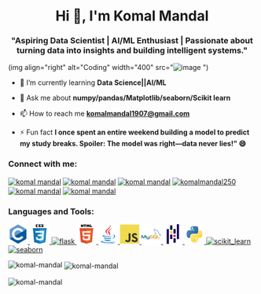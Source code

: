 <h1 align="center">Hi 👋, I'm Komal Mandal</h1>
<h3 align="center">"Aspiring Data Scientist | AI/ML Enthusiast | Passionate about turning data into insights and building intelligent systems."</h3>

(img align="right" alt="Coding" width="400" src="![image](https://github.com/user-attachments/assets/9ba97233-3d55-4745-bfab-62ca76279a38)
 ")




- 🌱 I’m currently learning **Data Science||AI/ML**

- 💬 Ask me about **numpy/pandas/Matplotlib/seaborn/Scikit learn**

- 📫 How to reach me **komalmandal1907@gmail.com**

- ⚡ Fun fact **I once spent an entire weekend building a model to predict my study breaks. Spoiler: The model was right—data never lies!" 😄**

<h3 align="left">Connect with me:</h3>
<p align="left">
<a href="https://twitter.com/komal mandal" target="blank"><img align="center" src="https://raw.githubusercontent.com/rahuldkjain/github-profile-readme-generator/master/src/images/icons/Social/twitter.svg" alt="komal mandal" height="30" width="40" /></a>
<a href="https://linkedin.com/in/komal mandal" target="blank"><img align="center" src="https://raw.githubusercontent.com/rahuldkjain/github-profile-readme-generator/master/src/images/icons/Social/linked-in-alt.svg" alt="komal mandal" height="30" width="40" /></a>
<a href="https://kaggle.com/komal mandal" target="blank"><img align="center" src="https://raw.githubusercontent.com/rahuldkjain/github-profile-readme-generator/master/src/images/icons/Social/kaggle.svg" alt="komal mandal" height="30" width="40" /></a>
<a href="https://instagram.com/komalmandal250" target="blank"><img align="center" src="https://raw.githubusercontent.com/rahuldkjain/github-profile-readme-generator/master/src/images/icons/Social/instagram.svg" alt="komalmandal250" height="30" width="40" /></a>
<a href="https://www.hackerrank.com/komal mandal" target="blank"><img align="center" src="https://raw.githubusercontent.com/rahuldkjain/github-profile-readme-generator/master/src/images/icons/Social/hackerrank.svg" alt="komal mandal" height="30" width="40" /></a>
<a href="https://www.leetcode.com/komal mandal" target="blank"><img align="center" src="https://raw.githubusercontent.com/rahuldkjain/github-profile-readme-generator/master/src/images/icons/Social/leet-code.svg" alt="komal mandal" height="30" width="40" /></a>
</p>

<h3 align="left">Languages and Tools:</h3>
<p align="left"> <a href="https://www.cprogramming.com/" target="_blank" rel="noreferrer"> <img src="https://raw.githubusercontent.com/devicons/devicon/master/icons/c/c-original.svg" alt="c" width="40" height="40"/> </a> <a href="https://www.w3schools.com/css/" target="_blank" rel="noreferrer"> <img src="https://raw.githubusercontent.com/devicons/devicon/master/icons/css3/css3-original-wordmark.svg" alt="css3" width="40" height="40"/> </a> <a href="https://flask.palletsprojects.com/" target="_blank" rel="noreferrer"> <img src="https://www.vectorlogo.zone/logos/pocoo_flask/pocoo_flask-icon.svg" alt="flask" width="40" height="40"/> </a> <a href="https://www.w3.org/html/" target="_blank" rel="noreferrer"> <img src="https://raw.githubusercontent.com/devicons/devicon/master/icons/html5/html5-original-wordmark.svg" alt="html5" width="40" height="40"/> </a> <a href="https://www.java.com" target="_blank" rel="noreferrer"> <img src="https://raw.githubusercontent.com/devicons/devicon/master/icons/java/java-original.svg" alt="java" width="40" height="40"/> </a> <a href="https://developer.mozilla.org/en-US/docs/Web/JavaScript" target="_blank" rel="noreferrer"> <img src="https://raw.githubusercontent.com/devicons/devicon/master/icons/javascript/javascript-original.svg" alt="javascript" width="40" height="40"/> </a> <a href="https://www.mysql.com/" target="_blank" rel="noreferrer"> <img src="https://raw.githubusercontent.com/devicons/devicon/master/icons/mysql/mysql-original-wordmark.svg" alt="mysql" width="40" height="40"/> </a> <a href="https://pandas.pydata.org/" target="_blank" rel="noreferrer"> <img src="https://raw.githubusercontent.com/devicons/devicon/2ae2a900d2f041da66e950e4d48052658d850630/icons/pandas/pandas-original.svg" alt="pandas" width="40" height="40"/> </a> <a href="https://www.python.org" target="_blank" rel="noreferrer"> <img src="https://raw.githubusercontent.com/devicons/devicon/master/icons/python/python-original.svg" alt="python" width="40" height="40"/> </a> <a href="https://scikit-learn.org/" target="_blank" rel="noreferrer"> <img src="https://upload.wikimedia.org/wikipedia/commons/0/05/Scikit_learn_logo_small.svg" alt="scikit_learn" width="40" height="40"/> </a> <a href="https://seaborn.pydata.org/" target="_blank" rel="noreferrer"> <img src="https://seaborn.pydata.org/_images/logo-mark-lightbg.svg" alt="seaborn" width="40" height="40"/> </a> </p>

<p><img align="left" src="https://github-readme-stats.vercel.app/api/top-langs?username=komal-mandal&show_icons=true&locale=en&layout=compact" alt="komal-mandal" /></p>

<p>&nbsp;<img align="center" src="https://github-readme-stats.vercel.app/api?username=komal-mandal&show_icons=true&locale=en" alt="komal-mandal" /></p>

<p><img align="center" src="https://github-readme-streak-stats.herokuapp.com/?user=komal-mandal&" alt="komal-mandal" /></p>
